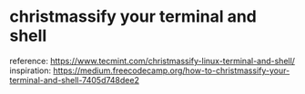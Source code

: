 
# christmassify your terminal and shell

reference: https://www.tecmint.com/christmassify-linux-terminal-and-shell/
inspiration: https://medium.freecodecamp.org/how-to-christmassify-your-terminal-and-shell-7405d748dee2

